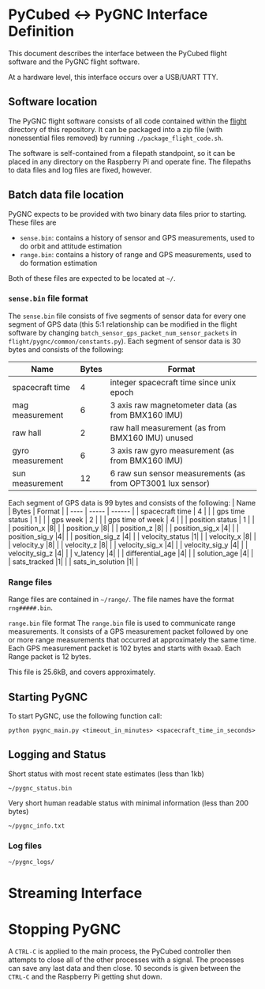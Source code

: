 # PyCubed <-> PyGNC Interface Definition
This document describes the interface between the PyCubed flight software and the PyGNC flight software.

At a hardware level, this interface occurs over a USB/UART TTY.

## Software location
The PyGNC flight software consists of all code contained within the [flight](../flight/) directory of this repository.
It can be packaged into a zip file (with nonessential files removed) by running `./package_flight_code.sh`.

The software is self-contained from a filepath standpoint, so it can be placed in any directory on the Raspberry Pi and operate fine.
The filepaths to data files and log files are fixed, however.

## Batch data file location
PyGNC expects to be provided with two binary data files prior to starting. These files are

* `sense.bin`: contains a history of sensor and GPS measurements, used to do orbit and attitude estimation
* `range.bin`: contains a history of range and GPS measurements, used to do formation estimation

Both of these files are expected to be located at `~/`.

### `sense.bin` file format
The `sense.bin` file consists of five segments of sensor data for every one segment of GPS data (this 5:1 relationship can be modified in the flight software by changing `batch_sensor_gps_packet_num_sensor_packets` in `flight/pygnc/common/constants.py`).
Each segment of sensor data is 30 bytes and consists of the following:

| Name | Bytes | Format |
| ---- | ----- | ------ |
| spacecraft time | 4 | integer spacecraft time since unix epoch |
| mag measurement | 6 | 3 axis raw magnetometer data (as from BMX160 IMU) |
| raw hall | 2 | raw hall measurement (as from BMX160 IMU) unused |
| gyro measurement | 6 | 3 axis raw gyro measurement (as from BMX160 IMU) |
|  sun measurement | 12 | 6 raw sun sensor measurements (as from OPT3001 lux sensor) |


Each segment of GPS data is 99 bytes and consists of the following:
| Name | Bytes | Format |
| ---- | ----- | ------ |
| spacecraft time | 4 | |
| gps time status | 1 | |
| gps week | 2 | |
| gps time of week | 4 | |
| position status | 1 | |
| position_x |8| |
| position_y |8| |
| position_z |8| |
| position_sig_x |4| |
| position_sig_y |4| |
| position_sig_z |4| |
| velocity_status |1| |
| velocity_x |8| |
| velocity_y |8| |
| velocity_z |8| |
| velocity_sig_x |4| |
| velocity_sig_y |4| |
| velocity_sig_z |4| |
| v_latency |4| |
| differential_age |4| |
| solution_age |4| |
| sats_tracked |1| |
| sats_in_solution |1| |

### Range files
Range files are contained in `~/range/`. The file names have the format `rng#####.bin`.

`range.bin` file format
The `range.bin` file is used to communicate range measurements.
It consists of a GPS measurement packet followed by one or more range measurements that occurred at approximately the same time.
Each GPS measurement packet is 102 bytes and starts with `0xaaD`. 
Each Range packet is 12 bytes.

This file is 25.6kB, and covers approximately.

## Starting PyGNC 
To start PyGNC, use the following function call:

```
python pygnc_main.py <timeout_in_minutes> <spacecraft_time_in_seconds>
```

## Logging and Status

Short status with most recent state estimates (less than 1kb)
```
~/pygnc_status.bin
```

Very short human readable status with minimal information (less than 200 bytes)
```
~/pygnc_info.txt
```

### Log files
```
~/pygnc_logs/
```

# Streaming Interface


# Stopping PyGNC
A `CTRL-C` is applied to the main process, the PyCubed controller then attempts to close all of the other processes with a signal. The processes can save any last data and then close. 10 seconds is given between the `CTRL-C` and the Raspberry Pi getting shut down.
